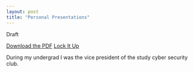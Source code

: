 ```yaml
---
layout: post
title: "Personal Presentations"
---
```


Draft

[Download the PDF](/assets/2024-08-01-personal-presentations/you-me-and-the-magic-smoke.pdf)
[Lock It Up]({{site.baseurl}}/2024/08/01/lock-it-up.pdf)


During my undergrad I was the vice president of the study cyber security club.